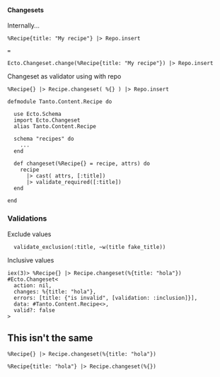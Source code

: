 #### Changesets

Internally...

```
%Recipe{title: "My recipe"} |> Repo.insert

=

Ecto.Changeset.change(%Recipe{title: "My recipe"}) |> Repo.insert
```

Changeset as validator using with repo

```
%Recipe{} |> Recipe.changeset( %{} ) |> Repo.insert
```

```
defmodule Tanto.Content.Recipe do

  use Ecto.Schema
  import Ecto.Changeset
  alias Tanto.Content.Recipe

  schema "recipes" do
    ...
  end

  def changeset(%Recipe{} = recipe, attrs) do
    recipe
      |> cast( attrs, [:title])
      |> validate_required([:title])
  end

end
```

### Validations

Exclude values

```
  validate_exclusion(:title, ~w(title fake_title))
```

Inclusive values

```
iex(3)> %Recipe{} |> Recipe.changeset(%{title: "hola"})
#Ecto.Changeset<
  action: nil,
  changes: %{title: "hola"},
  errors: [title: {"is invalid", [validation: :inclusion]}],
  data: #Tanto.Content.Recipe<>,
  valid?: false
>
```

## This isn't the same

```
%Recipe{} |> Recipe.changeset(%{title: "hola"})
```

```
%Recipe{title: "hola"} |> Recipe.changeset(%{})
```
